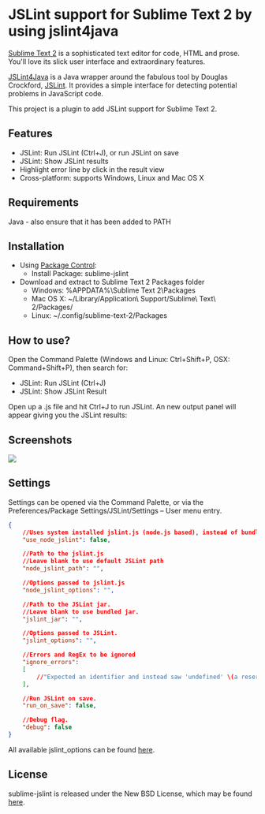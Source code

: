 JSLint support for Sublime Text 2 by using jslint4java
======================================================

[Sublime Text 2](http://www.sublimetext.com/2) is a sophisticated text editor for code, HTML and prose. You'll love its slick user interface and extraordinary features.

[JSLint4Java](http://code.google.com/p/jslint4java/) is a Java wrapper around the fabulous tool by Douglas Crockford, [JSLint](http://jslint.com). It provides a simple interface for detecting potential problems in JavaScript code.

This project is a plugin to add JSLint support for Sublime Text 2.

Features
--------

* JSLint: Run JSLint (Ctrl+J), or run JSLint on save
* JSLint: Show JSLint results
* Highlight error line by click in the result view
* Cross-platform: supports Windows, Linux and Mac OS X

Requirements
------------

Java - also ensure that it has been added to PATH

Installation
------------

* Using [Package Control](http://wbond.net/sublime_packages/package_control):
    * Install Package: sublime-jslint
* Download and extract to Sublime Text 2 Packages folder
    * Windows: %APPDATA%\Sublime Text 2\Packages
    * Mac OS X: ~/Library/Application\ Support/Sublime\ Text\ 2/Packages/
    * Linux: ~/.config/sublime-text-2/Packages

How to use?
-----------

Open the Command Palette (Windows and Linux: Ctrl+Shift+P, OSX: Command+Shift+P), then search for:

* JSLint: Run JSLint (Ctrl+J)
* JSLint: Show JSLint Result

Open up a .js file and hit Ctrl+J to run JSLint. An new output panel will appear giving you the JSLint results:

Screenshots
-----------

![](https://github.com/fbzhong/sublime-jslint/raw/master/images/screenshot.png)

Settings
--------

Settings can be opened via the Command Palette, or via the Preferences/Package Settings/JSLint/Settings – User menu entry.

```JSON
{
    //Uses system installed jslint.js (node.js based), instead of bundled JSLint jar
    "use_node_jslint": false,

    //Path to the jslint.js
    //Leave blank to use default JSLint path
    "node_jslint_path": "",

    //Options passed to jslint.js
    "node_jslint_options": "",

    //Path to the JSLint jar.
    //Leave blank to use bundled jar.
    "jslint_jar": "",

    //Options passed to JSLint.
    "jslint_options": "",

    //Errors and RegEx to be ignored
    "ignore_errors":
    [
        //"Expected an identifier and instead saw 'undefined' \(a reserved word\)"
    ],

    //Run JSLint on save.
    "run_on_save": false,

    //Debug flag.
    "debug": false
}
```

All available jslint_options can be found [here](https://github.com/fbzhong/sublime-jslint/wiki/Available-jslint4java-options).

License
-------

sublime-jslint is released under the New  BSD License, which may be found [here](https://github.com/fbzhong/sublime-jslint/LICENSE.md).